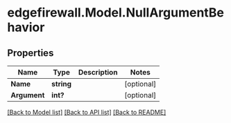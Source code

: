 # edgefirewall.Model.NullArgumentBehavior

## Properties

Name | Type | Description | Notes
------------ | ------------- | ------------- | -------------
**Name** | **string** |  | [optional] 
**Argument** | **int?** |  | [optional] 

[[Back to Model list]](../README.md#documentation-for-models) [[Back to API list]](../README.md#documentation-for-api-endpoints) [[Back to README]](../README.md)

